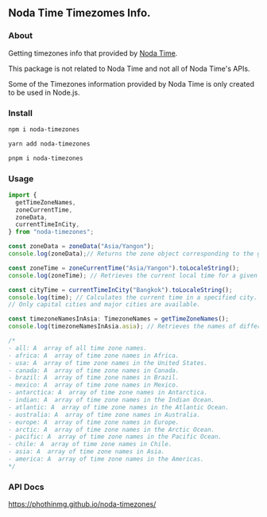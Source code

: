 ## Noda Time Timezomes Info.

### About

Getting timezones info that provided by [Noda Time](https://nodatime.org/).

This package is not related to Noda Time and not all of Noda Time's APIs.

Some of the Timezones information provided by Noda Time is only created to be used in Node.js.


### Install

```bash
npm i noda-timezones
```

```bash
yarn add noda-timezones
```

```bash
pnpm i noda-timezones
```

### Usage

```javascript
import {
  getTimeZoneNames,
  zoneCurrentTime,
  zoneData,
  currentTimeInCity,
} from "noda-timezones";

const zoneData = zoneData("Asia/Yangon");
console.log(zoneData);// Returns the zone object corresponding to the given timezone.

const zoneTime = zoneCurrentTime("Asia/Yangon").toLocaleString();
console.log(zoneTime); // Retrieves the current local time for a given timezone.

const cityTime = currentTimeInCity("Bangkok").toLocaleString();
console.log(time); // Calculates the current time in a specified city.
// Only capital cities and major cities are available.

const timezoneNamesInAsia: TimezoneNames = getTimeZoneNames();
console.log(timezoneNamesInAsia.asia); // Retrieves the names of different time zones categorized by region.

/*
- all: A  array of all time zone names.
- africa: A  array of time zone names in Africa.
- usa: A  array of time zone names in the United States.
- canada: A  array of time zone names in Canada.
- brazil: A  array of time zone names in Brazil.
- mexico: A  array of time zone names in Mexico.
- antarctica: A  array of time zone names in Antarctica.
- indian: A  array of time zone names in the Indian Ocean.
- atlantic: A  array of time zone names in the Atlantic Ocean.
- australia: A  array of time zone names in Australia.
- europe: A  array of time zone names in Europe.
- arctic: A  array of time zone names in the Arctic Ocean.
- pacific: A  array of time zone names in the Pacific Ocean.
- chile: A  array of time zone names in Chile.
- asia: A  array of time zone names in Asia.
- america: A  array of time zone names in the Americas.
*/
```

### API Docs

https://phothinmg.github.io/noda-timezones/

